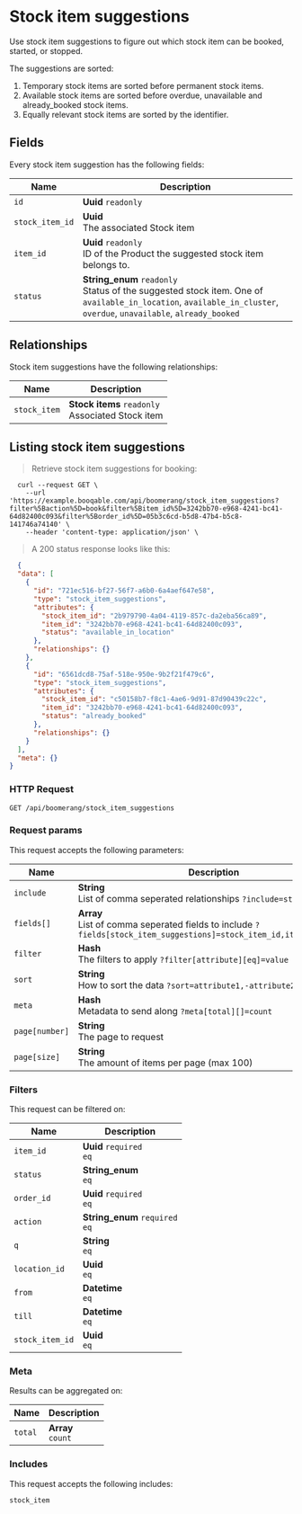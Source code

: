 # Stock item suggestions

Use stock item suggestions to figure out which stock item can be booked,
started, or stopped.

The suggestions are sorted:
  1. Temporary stock items are sorted before permanent stock items.
  2. Available stock items are sorted before overdue, unavailable and already_booked stock items.
  3. Equally relevant stock items are sorted by the identifier.

## Fields
Every stock item suggestion has the following fields:

Name | Description
-- | --
`id` | **Uuid** `readonly`<br>
`stock_item_id` | **Uuid** <br>The associated Stock item
`item_id` | **Uuid** `readonly`<br>ID of the Product the suggested stock item belongs to.
`status` | **String_enum** `readonly`<br>Status of the suggested stock item. One of `available_in_location`, `available_in_cluster`, `overdue`, `unavailable`, `already_booked` 


## Relationships
Stock item suggestions have the following relationships:

Name | Description
-- | --
`stock_item` | **Stock items** `readonly`<br>Associated Stock item


## Listing stock item suggestions



> Retrieve stock item suggestions for booking:

```shell
  curl --request GET \
    --url 'https://example.booqable.com/api/boomerang/stock_item_suggestions?filter%5Baction%5D=book&filter%5Bitem_id%5D=3242bb70-e968-4241-bc41-64d82400c093&filter%5Border_id%5D=05b3c6cd-b5d8-47b4-b5c8-141746a74140' \
    --header 'content-type: application/json' \
```

> A 200 status response looks like this:

```json
  {
  "data": [
    {
      "id": "721ec516-bf27-56f7-a6b0-6a4aef647e58",
      "type": "stock_item_suggestions",
      "attributes": {
        "stock_item_id": "2b979790-4a04-4119-857c-da2eba56ca89",
        "item_id": "3242bb70-e968-4241-bc41-64d82400c093",
        "status": "available_in_location"
      },
      "relationships": {}
    },
    {
      "id": "6561dcd8-75af-518e-950e-9b2f21f479c6",
      "type": "stock_item_suggestions",
      "attributes": {
        "stock_item_id": "c50158b7-f8c1-4ae6-9d91-87d90439c22c",
        "item_id": "3242bb70-e968-4241-bc41-64d82400c093",
        "status": "already_booked"
      },
      "relationships": {}
    }
  ],
  "meta": {}
}
```

### HTTP Request

`GET /api/boomerang/stock_item_suggestions`

### Request params

This request accepts the following parameters:

Name | Description
-- | --
`include` | **String** <br>List of comma seperated relationships `?include=stock_item`
`fields[]` | **Array** <br>List of comma seperated fields to include `?fields[stock_item_suggestions]=stock_item_id,item_id,status`
`filter` | **Hash** <br>The filters to apply `?filter[attribute][eq]=value`
`sort` | **String** <br>How to sort the data `?sort=attribute1,-attribute2`
`meta` | **Hash** <br>Metadata to send along `?meta[total][]=count`
`page[number]` | **String** <br>The page to request
`page[size]` | **String** <br>The amount of items per page (max 100)


### Filters

This request can be filtered on:

Name | Description
-- | --
`item_id` | **Uuid** `required`<br>`eq`
`status` | **String_enum** <br>`eq`
`order_id` | **Uuid** `required`<br>`eq`
`action` | **String_enum** `required`<br>`eq`
`q` | **String** <br>`eq`
`location_id` | **Uuid** <br>`eq`
`from` | **Datetime** <br>`eq`
`till` | **Datetime** <br>`eq`
`stock_item_id` | **Uuid** <br>`eq`


### Meta

Results can be aggregated on:

Name | Description
-- | --
`total` | **Array** <br>`count`


### Includes

This request accepts the following includes:

`stock_item`





